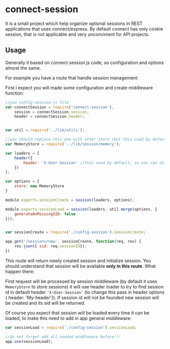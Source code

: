 # connect-session

It is a small project which help organize optional sessions in REST applications that uses connect/express. By default
 connect has only cookie session, that is not applicable and very unconvinient for API projects.

## Usage

Generally it based on connect session.js code, so configuration and options almost the same.

For example you have a route that handle session management:

First i expect you will made some configuration and create middleware function:

```javascript
//you config-session.js file
var connectSession = require('connect-session'),
    session = connectSession.session,
    header = connectSession.header;


var util = require('../lib/utils');

//you should replace this one with other store (but this used by default)
var MemoryStore = require('../lib/session/memory');

var loaders = [
    header({
        header: 'X-User-Session' //this used by default, so you can skip this
    })
];

var options = {
    store: new MemoryStore
}

module.exports.sessionCreate = session(loaders, options);

module.exports.sessionLoad = session(loaders, util.merge(options, {
    generateOnMissingSID: false
}));
```

```javascript

var sessionCreate = require('./config-session').sessionCreate;

app.get('/sessions/new', sessionCreate, function(req, res) {
    res.json({ sid: req.sessionID});
})
```

This route will return newly created session and initialize session. You should understand that session will be available
<b>only in this route</b>. What happen there:

First request will be processed by session middleware (by default it uses `MemoryStore` to store sessions) it will use
header loader to try to find session id in default header `'X-User-Session'` (to change this pass in header options { header: 'My-header'}).
If session id will not be founded new session will be created and its sid will be returned.

Of course you expect that session will be loaded every time it can be loaded, to make this need to add in app general middleware:

```javascript
var sessionLoad = require('./config-session').sessionLoad;

//do not forget add all needed middleware before!!!
app.use(sessionLoad);
```